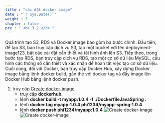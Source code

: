 ```yaml
---
title : "cài đặt docker image"
date : "`r Sys.Date()`"
weight : 3
chapter : false
pre : " <b> 3.2 </b> "
---
```


Quá trình tạo S3, RDS và Docker image bao gồm ba bước chính. Đầu tiên, để tạo S3, bạn truy cập dịch vụ S3, tạo một bucket với tên deployment-image123, bật các cài đặt cần thiết và tải hình ảnh lên S3. Tiếp theo, trong bước tạo RDS, bạn truy cập dịch vụ RDS, tạo một cơ sở dữ liệu MySQL, cấu hình các thông số cần thiết và xác nhận để hoàn tất việc tạo cơ sở dữ liệu. Cuối cùng, đối với Docker, bạn truy cập Docker Hub, xây dựng Docker image bằng lệnh docker build, gắn thẻ với docker tag và đẩy image lên Docker Hub bằng lệnh docker push.

1. truy cập [Create docker-image](https://hub.docker.com/repository/docker/phi1234/myapp-spring/general).
   + truy cập **dockerhub**.
   + lệnh **docker build -t myapp:1.0.4 -f ./DockerfileJavaSpring .** 
   + lệnh **docker tag myapp:1.0.4 phi1234/myapp-spring:1.0.4**
   + lệnh **docker push phi1234/myapp:1.0.4**
![Create docker-image](/images/3.s3/dockerfile1.png)
![Create docker-image](/images/3.s3/dockerfile2.png)
